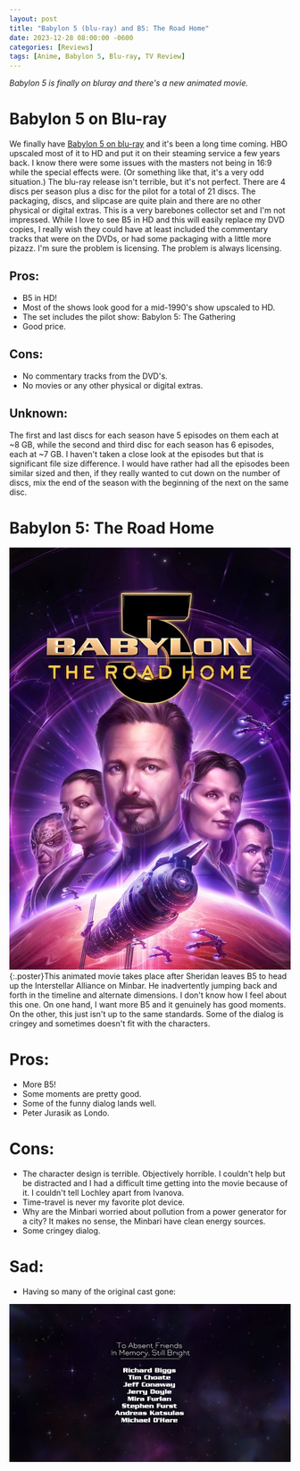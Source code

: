 ```yaml
---
layout: post
title: "Babylon 5 (blu-ray) and B5: The Road Home"
date: 2023-12-28 08:00:00 -0600
categories: [Reviews]
tags: [Anime, Babylon 5, Blu-ray, TV Review]
---
```


*Babylon 5 is finally on bluray and there's a new animated movie.*

# Babylon 5 on Blu-ray

We finally have [Babylon 5 on blu-ray](https://www.amazon.com/Babylon-5-Complete-Blu-ray-Various/dp/B0CC3JGG76/) and it's been a long time coming. HBO upscaled most of it to HD and put it on their steaming service a few years back. I know there were some issues with the masters not being in 16:9 while the special effects were. (Or something like that, it's a very odd situation.) The blu-ray release isn't terrible, but it's not perfect. There are 4 discs per season plus a disc for the pilot for a total of 21 discs. The packaging, discs, and slipcase are quite plain and there are no other physical or digital extras. This is a very barebones collector set and I'm not impressed. While I love to see B5 in HD and this will easily replace my DVD copies, I really wish they could have at least included the commentary tracks that were on the DVDs, or had some packaging with a little more pizazz. I'm sure the problem is licensing. The problem is always licensing.

## Pros:

* B5 in HD!
* Most of the shows look good for a mid-1990's show upscaled to HD.
* The set includes the pilot show: Babylon 5: The Gathering
* Good price.

## Cons:

* No commentary tracks from the DVD's.
* No movies or any other physical or digital extras.

## Unknown:

The first and last discs for each season have 5 episodes on them each at ~8 GB, while the second and third disc for each season has 6 episodes, each at ~7 GB. I haven't taken a close look at the episodes but that is significant file size difference. I would have rather had all the episodes been similar sized and then, if they really wanted to cut down on the number of discs, mix the end of the season with the beginning of the next on the same disc.

# Babylon 5: The Road Home

![B5 The Road Home Poster](/assets/2023/12/b5-the-road-home-poster.webp){:.poster}This animated movie takes place after Sheridan leaves B5 to head up the Interstellar Alliance on Minbar. He inadvertently jumping back and forth in the timeline and alternate dimensions. I don't know how I feel about this one. On one hand, I want more B5 and it genuinely has good moments. On the other, this just isn't up to the same standards. Some of the dialog is cringey and sometimes doesn't fit with the characters.

# Pros:

* More B5!
* Some moments are pretty good.
* Some of the funny dialog lands well.
* Peter Jurasik as Londo.

# Cons:

* The character design is terrible. Objectively horrible. I couldn't help but be distracted and I had a difficult time getting into the movie because of it. I couldn't tell Lochley apart from Ivanova.
* Time-travel is never my favorite plot device.
* Why are the Minbari worried about pollution from a power generator for a city? It makes no sense, the Minbari have clean energy sources.
* Some cringey dialog.

# Sad:

* Having so many of the original cast gone: 
<!-- (Biggs)[https://www.imdb.com/name/nm0081863/], (Conaway)[https://www.imdb.com/name/nm0001063/], (Doyle)[https://www.imdb.com/name/nm0236381/], (Furlan)[https://www.imdb.com/name/nm0001245/], (Katsulas)[https://www.imdb.com/name/nm0441537/], (O'Hare)[https://www.imdb.com/name/nm0641365/] -->

![In Memoriam](/assets/2023/12/b5-the-road-home-in-memoriam.webp)
